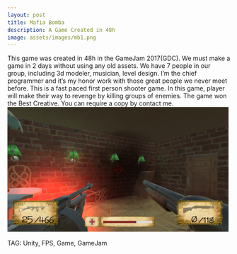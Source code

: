 ```yaml
---
layout: post
title: Mafia Bomba
description: A Game Created in 48h
image: assets/images/mb1.png
---
```


This game was created in 48h in the GameJam 2017(GDC). We must make a game in 2 days without using any old assets. We have 7 people in our group, including 3d modeler, musician, level design. I’m the chief programmer and it’s my honor work with those great people we never meet before.
This is a fast paced first person shooter game. In this game, player will make their way to revenge by killing groups of enemies. 
The game won the Best Creative. You can require a copy by contact me. 
<img src="/assets/images/mb2.png" alt="" width="500">


TAG: Unity, FPS, Game, GameJam
